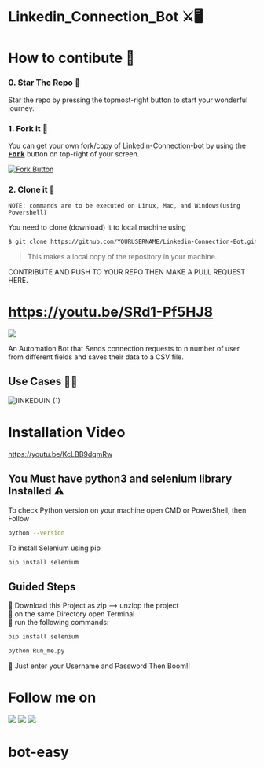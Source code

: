 # Linkedin_Connection_Bot ⚔️🖥️

# How to contibute :scroll:

### 0. Star The Repo :star2:

Star the repo by pressing the topmost-right button to start your wonderful journey.


### 1. Fork it :fork_and_knife:

You can get your own fork/copy of [Linkedin-Connection-bot](https://github.com/prabaljainn/Linkedin-Connection-Bot/) by using the <a href="https://github.com/prabaljainn/Linkedin-Connection-Bot/new/master?readme=1#fork-destination-box"><kbd><b>Fork</b></kbd></a> button on top-right of your screen.

 [![Fork Button](https://help.github.com/assets/images/help/repository/fork_button.jpg)](https://github.com/prabaljainn/Linkedin-Connection-Bot/)


### 2. Clone it :busts_in_silhouette:

`NOTE: commands are to be executed on Linux, Mac, and Windows(using Powershell)`

You need to clone (download) it to local machine using

```sh
$ git clone https://github.com/YOURUSERNAME/Linkedin-Connection-Bot.git
```

> This makes a local copy of the repository in your machine.

CONTRIBUTE AND PUSH TO YOUR REPO THEN MAKE A PULL REQUEST HERE.
 
# https://youtu.be/SRd1-Pf5HJ8

<img src="https://user-images.githubusercontent.com/62801988/130929505-4a17bdbd-a6ab-461a-85be-1af82d7f1d53.png" style="max-width:70%;">

An Automation Bot that Sends connection requests to n number of user from different fields and saves their data to a CSV file.
## Use Cases 🤞😊
![lINKEDUIN (1)](https://user-images.githubusercontent.com/62801988/130943767-b73eb21e-a57a-4cd9-9928-32d1393d2c49.png)

# Installation Video
https://youtu.be/KcLBB9dqmRw


## You Must have python3 and selenium library Installed ⚠
To check Python version on your machine open CMD or PowerShell, then Follow </br>
```bash
python --version
```
To install Selenium using pip </br>
```bash
pip install selenium
```
## Guided Steps 
📍 Download this Project as zip --> unzipp the project
</br>
📍 on the same Directory open Terminal
</br>
📍 run the following commands:
```bash
pip install selenium
```
```bash
python Run_me.py
```
📍 Just enter your Username and Password Then Boom!!

# Follow me on
[![](https://user-images.githubusercontent.com/62801988/130545739-f1d9c21b-9424-4c35-b0ea-842586b42760.png)](https://www.linkedin.com/in/prabaljainn)  [![](https://user-images.githubusercontent.com/62801988/130545737-5cefd672-1e66-49d3-997b-bcaabf38fc00.png)](https://github.com/prabaljainn)  [![](https://user-images.githubusercontent.com/62801988/130545734-b58d01bd-c51f-46f6-96d9-7b921f09e0fc.png)](https://www.facebook.com/prabaljainn)









# bot-easy
